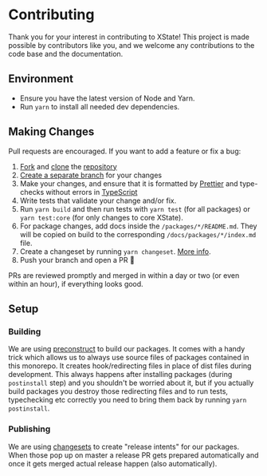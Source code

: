 # Contributing

Thank you for your interest in contributing to XState! This project is made possible by contributors like you, and we welcome any contributions to the code base and the documentation.

## Environment

- Ensure you have the latest version of Node and Yarn.
- Run `yarn` to install all needed dev dependencies.

## Making Changes

Pull requests are encouraged. If you want to add a feature or fix a bug:

1. [Fork](https://docs.github.com/en/github/getting-started-with-github/fork-a-repo) and [clone](https://docs.github.com/en/github/creating-cloning-and-archiving-repositories/cloning-a-repository) the [repository](https://github.com/statelyai/xstate)
2. [Create a separate branch](https://docs.github.com/en/desktop/contributing-and-collaborating-using-github-desktop/managing-branches) for your changes
3. Make your changes, and ensure that it is formatted by [Prettier](https://prettier.io) and type-checks without errors in [TypeScript](https://www.typescriptlang.org/)
4. Write tests that validate your change and/or fix.
5. Run `yarn build` and then run tests with `yarn test` (for all packages) or `yarn test:core` (for only changes to core XState).
6. For package changes, add docs inside the `/packages/*/README.md`. They will be copied on build to the corresponding `/docs/packages/*/index.md` file.
7. Create a changeset by running `yarn changeset`. [More info](https://github.com/atlassian/changesets).
8. Push your branch and open a PR 🚀

PRs are reviewed promptly and merged in within a day or two (or even within an hour), if everything looks good.

## Setup

### Building

We are using [preconstruct](https://preconstruct.tools/) to build our packages. It comes with a handy trick which allows us to always use source files of packages contained in this monorepo. It creates hook/redirecting files in place of dist files during development. This always happens after installing packages (during `postinstall` step) and you shouldn't be worried about it, but if you actually build packages you destroy those redirecting files and to run tests, typechecking etc correctly you need to bring them back by running `yarn postinstall`.

### Publishing

We are using [changesets](https://github.com/atlassian/changesets) to create "release intents" for our packages. When those pop up on master a release PR gets prepared automatically and once it gets merged actual release happen (also automatically).
